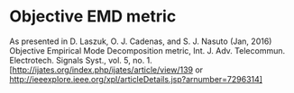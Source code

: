 # Objective EMD metric 
As presented in
D. Laszuk, O. J. Cadenas, and S. J. Nasuto (Jan, 2016) Objective Empirical Mode Decomposition metric, Int. J. Adv. Telecommun. Electrotech. Signals Syst., vol. 5, no. 1. [http://ijates.org/index.php/ijates/article/view/139 or http://ieeexplore.ieee.org/xpl/articleDetails.jsp?arnumber=7296314]
